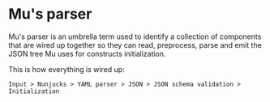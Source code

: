# Mu's parser

Mu's parser is an umbrella term used to identify a collection of components that
are wired up together so they can read, preprocess, parse and emit the JSON tree
Mu uses for constructs initialization.

This is how everything is wired up:

```text
Input > Nunjucks > YAML parser > JSON > JSON schema validation > Initialization
```
